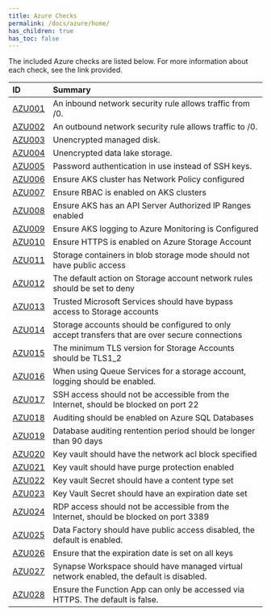 ```yaml
---
title: Azure Checks
permalink: /docs/azure/home/
has_children: true
has_toc: false
---
```


The included Azure checks are listed below. For more information about each check, see the link provided.

| ID  | Summary |
|:-------|:-------------|
|[AZU001](/docs/azure/AZU001)|An inbound network security rule allows traffic from /0.|
|[AZU002](/docs/azure/AZU002)|An outbound network security rule allows traffic to /0.|
|[AZU003](/docs/azure/AZU003)|Unencrypted managed disk.|
|[AZU004](/docs/azure/AZU004)|Unencrypted data lake storage.|
|[AZU005](/docs/azure/AZU005)|Password authentication in use instead of SSH keys.|
|[AZU006](/docs/azure/AZU006)|Ensure AKS cluster has Network Policy configured|
|[AZU007](/docs/azure/AZU007)|Ensure RBAC is enabled on AKS clusters|
|[AZU008](/docs/azure/AZU008)|Ensure AKS has an API Server Authorized IP Ranges enabled|
|[AZU009](/docs/azure/AZU009)|Ensure AKS logging to Azure Monitoring is Configured|
|[AZU010](/docs/azure/AZU010)|Ensure HTTPS is enabled on Azure Storage Account|
|[AZU011](/docs/azure/AZU011)|Storage containers in blob storage mode should not have public access|
|[AZU012](/docs/azure/AZU012)|The default action on Storage account network rules should be set to deny|
|[AZU013](/docs/azure/AZU013)|Trusted Microsoft Services should have bypass access to Storage accounts|
|[AZU014](/docs/azure/AZU014)|Storage accounts should be configured to only accept transfers that are over secure connections|
|[AZU015](/docs/azure/AZU015)|The minimum TLS version for Storage Accounts should be TLS1_2|
|[AZU016](/docs/azure/AZU016)|When using Queue Services for a storage account, logging should be enabled.|
|[AZU017](/docs/azure/AZU017)|SSH access should not be accessible from the Internet, should be blocked on port 22|
|[AZU018](/docs/azure/AZU018)|Auditing should be enabled on Azure SQL Databases|
|[AZU019](/docs/azure/AZU019)|Database auditing rentention period should be longer than 90 days|
|[AZU020](/docs/azure/AZU020)|Key vault should have the network acl block specified|
|[AZU021](/docs/azure/AZU021)|Key vault should have purge protection enabled|
|[AZU022](/docs/azure/AZU022)|Key vault Secret should have a content type set|
|[AZU023](/docs/azure/AZU023)|Key Vault Secret should have an expiration date set|
|[AZU024](/docs/azure/AZU024)|RDP access should not be accessible from the Internet, should be blocked on port 3389|
|[AZU025](/docs/azure/AZU025)|Data Factory should have public access disabled, the default is enabled.|
|[AZU026](/docs/azure/AZU026)|Ensure that the expiration date is set on all keys|
|[AZU027](/docs/azure/AZU027)|Synapse Workspace should have managed virtual network enabled, the default is disabled.|
|[AZU028](/docs/azure/AZU028)|Ensure the Function App can only be accessed via HTTPS. The default is false.|

